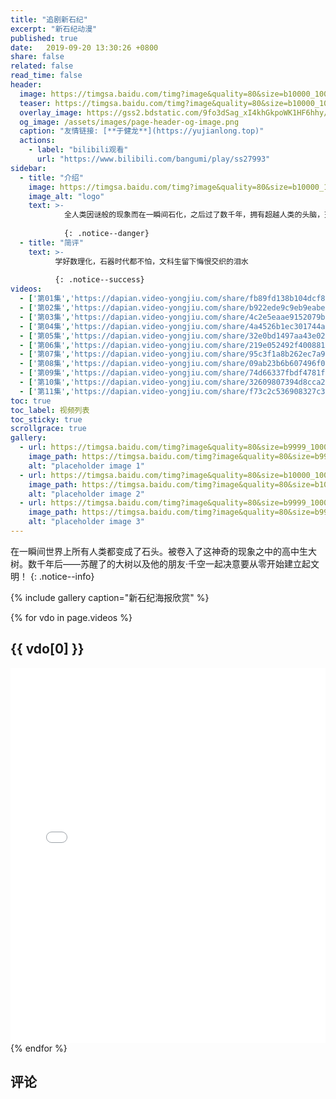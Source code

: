 ```yaml
---
title: "追剧新石纪"
excerpt: "新石纪动漫"
published: true
date:   2019-09-20 13:30:26 +0800
share: false
related: false
read_time: false
header:
  image: https://timgsa.baidu.com/timg?image&quality=80&size=b10000_10000&sec=1568898905&di=7f48fd3612bb947f8c56e22244df63c8&src=http://img.bugu.18183.com/183acg/img/article/2018/12/1545637992-5940c.jpg
  teaser: https://timgsa.baidu.com/timg?image&quality=80&size=b10000_10000&sec=1568898905&di=7f48fd3612bb947f8c56e22244df63c8&src=http://img.bugu.18183.com/183acg/img/article/2018/12/1545637992-5940c.jpg
  overlay_image: https://gss2.bdstatic.com/9fo3dSag_xI4khGkpoWK1HF6hhy/baike/c0%3Dbaike92%2C5%2C5%2C92%2C30/sign=3020fd6da5d3fd1f2204aa6851274e7a/9f2f070828381f305b8fe3eaa4014c086f06f0db.jpg
  og_image: /assets/images/page-header-og-image.png
  caption: "友情链接: [**于健龙**](https://yujianlong.top)"
  actions:
    - label: "bilibili观看"
      url: "https://www.bilibili.com/bangumi/play/ss27993"
sidebar:
  - title: "介绍"
    image: https://timgsa.baidu.com/timg?image&quality=80&size=b10000_10000&sec=1568898905&di=7f48fd3612bb947f8c56e22244df63c8&src=http://img.bugu.18183.com/183acg/img/article/2018/12/1545637992-5940c.jpg
    image_alt: "logo"
    text: >-
            全人类因谜般的现象而在一瞬间石化，之后过了数千年，拥有超越人类的头脑，天生的科学少年·千空苏醒了。。。
            
            {: .notice--danger}
  - title: "简评"
    text: >- 
          学好数理化，石器时代都不怕，文科生留下悔恨交织的泪水
          
          {: .notice--success}
videos:
  - ['第01集','https://dapian.video-yongjiu.com/share/fb89fd138b104dcf8e2077ad2a23954d']
  - ['第02集','https://dapian.video-yongjiu.com/share/b922ede9c9eb9eabec1c1fecbdecb45d']
  - ['第03集','https://dapian.video-yongjiu.com/share/4c2e5eaae9152079b9e95845750bb9ab']
  - ['第04集','https://dapian.video-yongjiu.com/share/4a4526b1ec301744aba9526d78fcb2a6']
  - ['第05集','https://dapian.video-yongjiu.com/share/32e0bd1497aa43e02a42f47d9d6515ad']
  - ['第06集','https://dapian.video-yongjiu.com/share/219e052492f4008818b8adb6366c7ed6']
  - ['第07集','https://dapian.video-yongjiu.com/share/95c3f1a8b262ec7a929a8739e21142d7']
  - ['第08集','https://dapian.video-yongjiu.com/share/09ab23b6b607496f095feed7aaa1259b']
  - ['第09集','https://dapian.video-yongjiu.com/share/74d66337fbdf4781f030008356a86771']
  - ['第10集','https://dapian.video-yongjiu.com/share/32609807394d8cca2b23a6d9a75ccedd']
  - ['第11集','https://dapian.video-yongjiu.com/share/f73c2c536908327c3e7ab819ea778560']
toc: true
toc_label: 视频列表
toc_sticky: true
scrollgrace: true
gallery:
  - url: https://timgsa.baidu.com/timg?image&quality=80&size=b9999_10000&sec=1568908969645&di=ef11e9429ff8c284178736953e3dc1bb&imgtype=0&src=http%3A%2F%2Fp2.bahamut.com.tw%2FM%2F2KU%2F86%2Fa979bab17673aa2d85519ae59912zrq5.JPG
    image_path: https://timgsa.baidu.com/timg?image&quality=80&size=b9999_10000&sec=1568908969645&di=ef11e9429ff8c284178736953e3dc1bb&imgtype=0&src=http%3A%2F%2Fp2.bahamut.com.tw%2FM%2F2KU%2F86%2Fa979bab17673aa2d85519ae59912zrq5.JPG
    alt: "placeholder image 1"
  - url: https://timgsa.baidu.com/timg?image&quality=80&size=b10000_10000&sec=1568898905&di=7f48fd3612bb947f8c56e22244df63c8&src=http://img.bugu.18183.com/183acg/img/article/2018/12/1545637992-5940c.jpg
    image_path: https://timgsa.baidu.com/timg?image&quality=80&size=b10000_10000&sec=1568898905&di=7f48fd3612bb947f8c56e22244df63c8&src=http://img.bugu.18183.com/183acg/img/article/2018/12/1545637992-5940c.jpg
    alt: "placeholder image 2"
  - url: https://timgsa.baidu.com/timg?image&quality=80&size=b9999_10000&sec=1568909044174&di=302d7160439e3bf8c70445a4067125ce&imgtype=0&src=http%3A%2F%2Fimg.moejam.com%2Fupload%2F2019%2F08%2F201908051564996833412190.jpg
    image_path: https://timgsa.baidu.com/timg?image&quality=80&size=b9999_10000&sec=1568909044174&di=302d7160439e3bf8c70445a4067125ce&imgtype=0&src=http%3A%2F%2Fimg.moejam.com%2Fupload%2F2019%2F08%2F201908051564996833412190.jpg
    alt: "placeholder image 3"
---
```


在一瞬间世界上所有人类都变成了石头。被卷入了这神奇的现象之中的高中生大树。数千年后——苏醒了的大树以及他的朋友·千空一起决意要从零开始建立起文明！
{: .notice--info}

{% include gallery caption="新石纪海报欣赏" %}

{% for vdo in page.videos %}
## {{ vdo[0] }}
<div>
    <iframe src="{{ vdo[1] }}" width="100%" height="600px" frameborder="0" allowfullscreen></iframe>
</div>
{% endfor %}

## 评论